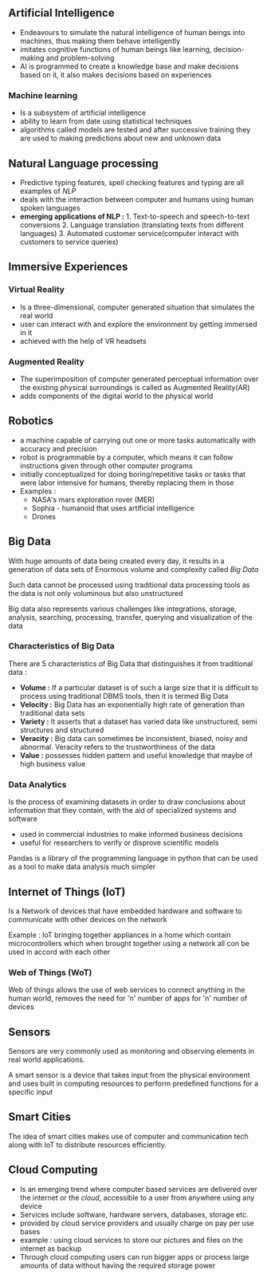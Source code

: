 ## Artificial Intelligence

- Endeavours to simulate the natural intelligence of human beings into machines, thus making them behave intelligently
- imitates cognitive functions of human beings like learning, decision-making and problem-solving
- AI is programmed to create a knowledge base and make decisions based on it, it also makes decisions based on experiences

### Machine learning

- Is a subsystem of artificial intelligence
- ability to learn from date using statistical techniques
- algorithms called models are tested and after successive training they are used to making predictions about new and unknown data

## Natural Language processing

- Predictive typing features, spell checking features and typing are all examples of *NLP*
- deals with the interaction between computer and humans using human spoken languages
- **emerging applications of NLP :**
			1. Text-to-speech and speech-to-text conversions
			2. Language translation (translating texts from different languages)
			3. Automated customer service(computer interact with customers to service queries)

## Immersive Experiences

### Virtual Reality
- Is a three-dimensional, computer generated situation that simulates the real world
- user can interact with and explore the environment by getting immersed in it
- achieved with the help of VR headsets

### Augmented Reality
- The superimposition of computer generated perceptual information over the existing physical surroundings is called as Augmented Reality(AR)
- adds components of the digital world to the physical world

## Robotics

- a machine capable of carrying out one or more tasks automatically with accuracy and precision
- robot is programmable by a computer, which means it can follow instructions given through other computer programs
- initially conceptualized for doing boring/repetitive tasks or tasks that were labor intensive for humans, thereby replacing them in those
- Examples : 
	- NASA's mars exploration rover (MER)
	- Sophia - humanoid that uses artificial intelligence
	- Drones

## Big Data

With huge amounts of data being created every day, it results in a generation of data sets of Enormous volume and complexity called *Big Data*

Such data cannot be processed using traditional data processing tools as the data is not only voluminous but also unstructured

Big data also represents various challenges like integrations, storage, analysis, searching, processing, transfer, querying and visualization of the data

### Characteristics of Big Data

There are 5 characteristics of Big Data that distinguishes it from traditional data :

- **Volume :** If a particular dataset is of such a large size that it is difficult to process using traditional DBMS tools, then it is termed Big Data
- **Velocity :** Big Data has an exponentially high rate of generation than traditional data sets
- **Variety :** It asserts that a dataset has varied data like unstructured, semi structures and structured
- **Veracity :** Big data can sometimes be inconsistent, biased, noisy and abnormal. Veracity refers to the trustworthiness of the data
- **Value :** possesses hidden pattern and useful knowledge that maybe of high business value

### Data Analytics

Is the process of examining datasets in order to draw conclusions about information that they contain, with the aid of specialized systems and software

- used in commercial industries to make informed business decisions
- useful for researchers to verify or disprove scientific models

Pandas is a library of the programming language in python that can be used as a tool to make data analysis much simpler

## Internet of Things (IoT)

Is a Network of devices that have embedded hardware and software to communicate with other devices on the network

Example : IoT bringing together appliances in a home which contain microcontrollers which when brought together using a network all con be used in accord with each other

### Web of Things (WoT)

Web of things allows the use of web services to connect anything in the human world, removes the need for 'n' number of apps for 'n' number of devices

## Sensors
Sensors are very commonly used as monitoring and observing elements in real world applications.

A smart sensor is a device that takes input from the physical environment and uses built in computing resources to perform predefined functions for a specific input

## Smart Cities
The idea of smart cities makes use of computer and communication tech along with IoT to distribute resources efficiently.

## Cloud Computing
- Is an emerging trend where computer based services are delivered over the internet or the *cloud*, accessible to a user from anywhere using any device
- Services include software, hardware servers, databases, storage etc.
- provided by cloud service providers and usually charge on pay per use bases
- example : using cloud services to store our pictures and files on the internet as backup
- Through cloud computing users can run bigger apps or process large amounts of data without having the required storage power

   

